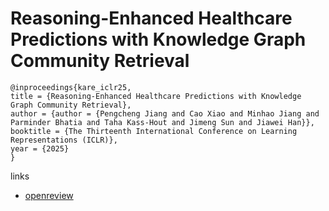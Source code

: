 # Reasoning-Enhanced Healthcare Predictions with Knowledge Graph Community Retrieval

```
@inproceedings{kare_iclr25,
title = {Reasoning-Enhanced Healthcare Predictions with Knowledge Graph Community Retrieval},
author = {author = {Pengcheng Jiang and Cao Xiao and Minhao Jiang and Parminder Bhatia and Taha Kass-Hout and Jimeng Sun and Jiawei Han}},
booktitle = {The Thirteenth International Conference on Learning Representations (ICLR)},
year = {2025}
}
```

links
- [openreview](https://openreview.net/forum?id=8fLgt7PQza)
